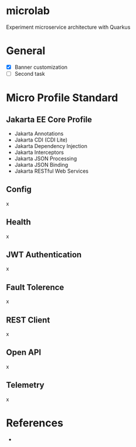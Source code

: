 # microlab
Experiment microservice architecture with Quarkus

# General
- [x] Banner customization
- [ ] Second task

# Micro Profile Standard
## Jakarta EE Core Profile
- Jakarta Annotations
- Jakarta CDI (CDI Lite)
- Jakarta Dependency Injection
- Jakarta Interceptors
- Jakarta JSON Processing
- Jakarta JSON Binding
- Jakarta RESTful Web Services

## Config
x

## Health
x

## JWT Authentication
x

## Fault Tolerence
x

## REST Client
x

## Open API
x

## Telemetry
x

# References
- 
